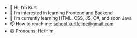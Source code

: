 - 👋 Hi, I’m Kurt
- 👀 I’m interested in learning Frontend and Backend
- 🌱 I’m currently learning HTML, CSS, JS, C#, and soon Java
- 📫 How to reach me: school.kurtfelipe@gmail.com
- 😄 Pronouns: He/Him



<!---
Kurt717/Kurt717 is a ✨ special ✨ repository because its `README.md` (this file) appears on your GitHub profile.
You can click the Preview link to take a look at your changes.
--->
